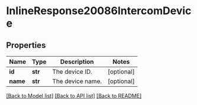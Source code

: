 # InlineResponse20086IntercomDevice

## Properties
Name | Type | Description | Notes
------------ | ------------- | ------------- | -------------
**id** | **str** | The device ID. | [optional] 
**name** | **str** | The device name. | [optional] 

[[Back to Model list]](../README.md#documentation-for-models) [[Back to API list]](../README.md#documentation-for-api-endpoints) [[Back to README]](../README.md)

